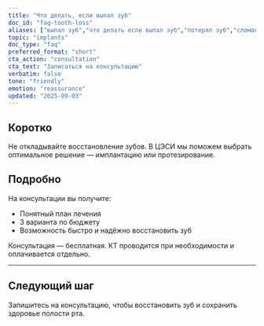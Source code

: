 ```yaml
---
title: "Что делать, если выпал зуб"
doc_id: "faq-tooth-loss"
aliases: ["выпал зуб","что делать если выпал зуб","потерял зуб","сломался зуб","нет зуба что делать"]
topic: "implants"
doc_type: "faq"
preferred_format: "short"
cta_action: "consultation"
cta_text: "Записаться на консультацию"
verbatim: false
tone: "friendly"
emotion: "reassurance"
updated: "2025-09-03"
---
```


## Коротко
Не откладывайте восстановление зубов. В ЦЭСИ мы поможем выбрать оптимальное решение — имплантацию или протезирование.

## Подробно
На консультации вы получите:  
- Понятный план лечения  
- 3 варианта по бюджету  
- Возможность быстро и надёжно восстановить зуб  

Консультация — бесплатная. КТ проводится при необходимости и оплачивается отдельно.

---

## Следующий шаг
Запишитесь на консультацию, чтобы восстановить зуб и сохранить здоровье полости рта.
